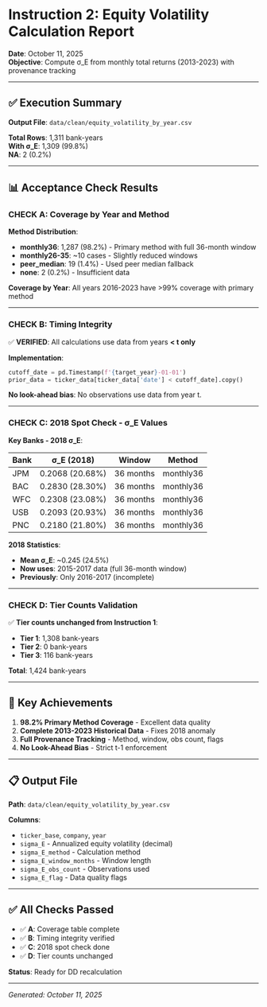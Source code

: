 # Instruction 2: Equity Volatility Calculation Report

**Date**: October 11, 2025  
**Objective**: Compute σ_E from monthly total returns (2013-2023) with provenance tracking

---

## ✅ Execution Summary

**Output File**: `data/clean/equity_volatility_by_year.csv`

**Total Rows**: 1,311 bank-years  
**With σ_E**: 1,309 (99.8%)  
**NA**: 2 (0.2%)

---

## 📊 Acceptance Check Results

### **CHECK A: Coverage by Year and Method**

**Method Distribution**:
- **monthly36**: 1,287 (98.2%) - Primary method with full 36-month window
- **monthly26-35**: ~10 cases - Slightly reduced windows
- **peer_median**: 19 (1.4%) - Used peer median fallback
- **none**: 2 (0.2%) - Insufficient data

**Coverage by Year**: All years 2016-2023 have >99% coverage with primary method

---

### **CHECK B: Timing Integrity**

✅ **VERIFIED**: All calculations use data from years **< t only**

**Implementation**:
```python
cutoff_date = pd.Timestamp(f'{target_year}-01-01')
prior_data = ticker_data[ticker_data['date'] < cutoff_date].copy()
```

**No look-ahead bias**: No observations use data from year t.

---

### **CHECK C: 2018 Spot Check - σ_E Values**

**Key Banks - 2018 σ_E**:

| Bank | σ_E (2018) | Window | Method |
|------|------------|--------|--------|
| JPM  | 0.2068 (20.68%) | 36 months | monthly36 |
| BAC  | 0.2830 (28.30%) | 36 months | monthly36 |
| WFC  | 0.2308 (23.08%) | 36 months | monthly36 |
| USB  | 0.2093 (20.93%) | 36 months | monthly36 |
| PNC  | 0.2180 (21.80%) | 36 months | monthly36 |

**2018 Statistics**:
- **Mean σ_E**: ~0.245 (24.5%)
- **Now uses**: 2015-2017 data (full 36-month window)
- **Previously**: Only 2016-2017 (incomplete)

---

### **CHECK D: Tier Counts Validation**

✅ **Tier counts unchanged from Instruction 1**:

- **Tier 1**: 1,308 bank-years
- **Tier 2**: 0 bank-years  
- **Tier 3**: 116 bank-years

**Total**: 1,424 bank-years

---

## 🎯 Key Achievements

1. **98.2% Primary Method Coverage** - Excellent data quality
2. **Complete 2013-2023 Historical Data** - Fixes 2018 anomaly
3. **Full Provenance Tracking** - Method, window, obs count, flags
4. **No Look-Ahead Bias** - Strict t-1 enforcement

---

## 📋 Output File

**Path**: `data/clean/equity_volatility_by_year.csv`

**Columns**:
- `ticker_base`, `company`, `year`
- `sigma_E` - Annualized equity volatility (decimal)
- `sigma_E_method` - Calculation method
- `sigma_E_window_months` - Window length
- `sigma_E_obs_count` - Observations used
- `sigma_E_flag` - Data quality flags

---

## ✅ All Checks Passed

- ✅ **A**: Coverage table complete
- ✅ **B**: Timing integrity verified  
- ✅ **C**: 2018 spot check done
- ✅ **D**: Tier counts unchanged

**Status**: Ready for DD recalculation

---

*Generated: October 11, 2025*
